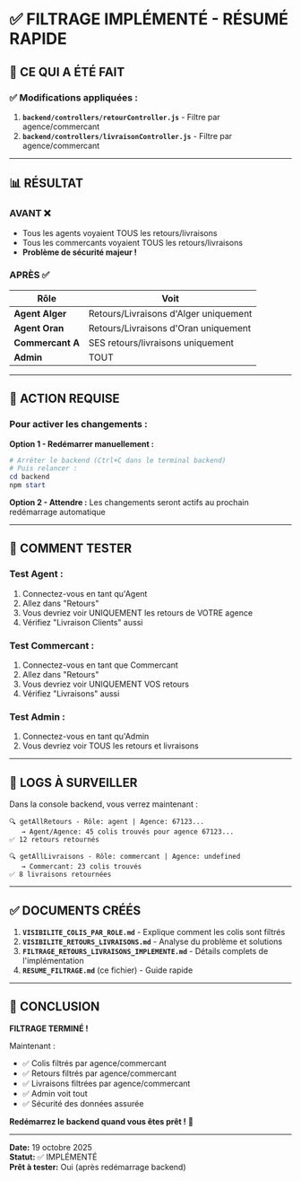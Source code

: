# ✅ FILTRAGE IMPLÉMENTÉ - RÉSUMÉ RAPIDE

## 🎯 CE QUI A ÉTÉ FAIT

### ✅ Modifications appliquées :
1. **`backend/controllers/retourController.js`** - Filtre par agence/commercant
2. **`backend/controllers/livraisonController.js`** - Filtre par agence/commercant

---

## 📊 RÉSULTAT

### AVANT ❌
- Tous les agents voyaient TOUS les retours/livraisons
- Tous les commercants voyaient TOUS les retours/livraisons
- **Problème de sécurité majeur !**

### APRÈS ✅
| Rôle | Voit |
|------|------|
| **Agent Alger** | Retours/Livraisons d'Alger uniquement |
| **Agent Oran** | Retours/Livraisons d'Oran uniquement |
| **Commercant A** | SES retours/livraisons uniquement |
| **Admin** | TOUT |

---

## 🔄 ACTION REQUISE

### Pour activer les changements :

**Option 1 - Redémarrer manuellement :**
```powershell
# Arrêter le backend (Ctrl+C dans le terminal backend)
# Puis relancer :
cd backend
npm start
```

**Option 2 - Attendre :**
Les changements seront actifs au prochain redémarrage automatique

---

## 🧪 COMMENT TESTER

### Test Agent :
1. Connectez-vous en tant qu'Agent
2. Allez dans "Retours"
3. Vous devriez voir UNIQUEMENT les retours de VOTRE agence
4. Vérifiez "Livraison Clients" aussi

### Test Commercant :
1. Connectez-vous en tant que Commercant
2. Allez dans "Retours"
3. Vous devriez voir UNIQUEMENT VOS retours
4. Vérifiez "Livraisons" aussi

### Test Admin :
1. Connectez-vous en tant qu'Admin
2. Vous devriez voir TOUS les retours et livraisons

---

## 📝 LOGS À SURVEILLER

Dans la console backend, vous verrez maintenant :

```
🔍 getAllRetours - Rôle: agent | Agence: 67123...
   → Agent/Agence: 45 colis trouvés pour agence 67123...
✅ 12 retours retournés
```

```
🔍 getAllLivraisons - Rôle: commercant | Agence: undefined
   → Commercant: 23 colis trouvés
✅ 8 livraisons retournées
```

---

## ✅ DOCUMENTS CRÉÉS

1. **`VISIBILITE_COLIS_PAR_ROLE.md`** - Explique comment les colis sont filtrés
2. **`VISIBILITE_RETOURS_LIVRAISONS.md`** - Analyse du problème et solutions
3. **`FILTRAGE_RETOURS_LIVRAISONS_IMPLEMENTE.md`** - Détails complets de l'implémentation
4. **`RESUME_FILTRAGE.md`** (ce fichier) - Guide rapide

---

## 🎉 CONCLUSION

**FILTRAGE TERMINÉ !** 

Maintenant :
- ✅ Colis filtrés par agence/commercant
- ✅ Retours filtrés par agence/commercant
- ✅ Livraisons filtrées par agence/commercant
- ✅ Admin voit tout
- ✅ Sécurité des données assurée

**Redémarrez le backend quand vous êtes prêt !** 🚀

---

**Date:** 19 octobre 2025  
**Statut:** ✅ IMPLÉMENTÉ  
**Prêt à tester:** Oui (après redémarrage backend)
